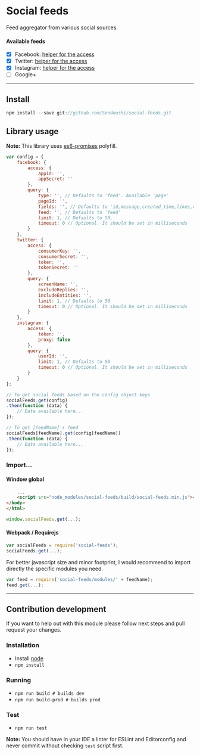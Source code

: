# Social feeds

Feed aggregator from various social sources.

#### Available feeds
- [x] Facebook: [helper for the access](https://www.slickremix.com/docs/how-to-get-api-keys-and-tokens-for-twitter/)
- [x] Twitter: [helper for the access](https://developers.facebook.com/quickstarts/)
- [x] Instagram: [helper for the access](https://medium.com/@bkwebster/how-to-get-instagram-api-access-token-and-fix-your-broken-feed-c8ad470e3f02#.26agswzvx)
- [ ] Google+

---

## Install
```js
npm install --save git://github.com/Sendoushi/social-feeds.git
```

## Library usage

**Note:** This library uses [es6-promises](https://github.com/stefanpenner/es6-promise#readme) polyfill.

```js
var config = {
    facebook: {
        access: {
            appId: '',
            appSecret: ''
        },
        query: {
            type: '', // Defaults to 'feed'. Available 'page'
            pageId: '',
            fields: '', // Defaults to 'id,message,created_time,likes,comments'
            feed: '', // Defaults to 'feed'
            limit: 1, // Defaults to 50,
            timeout: 0 // Optional. It should be set in milliseconds
        }
    },
    twitter: {
        access: {
            consumerKey: '',
            consumerSecret: '',
            token: '',
            tokenSecret: ''
        },
        query: {
            screenName: '',
            excludeReplies: '',
            includeEntities: '',
            limit: 1, // Defaults to 50
            timeout: 0 // Optional. It should be set in milliseconds
        }
    },
    instagram: {
        access: {
            token: '',
            proxy: false
        },
        query: {
            userId: '',
            limit: 1, // Defaults to 50
            timeout: 0 // Optional. It should be set in milliseconds
        }
    }  
};

// To get social feeds based on the config object keys
socialFeeds.get(config)
.then(function (data) {
    // Data available here...
});

// To get [feedName]'s feed
socialFeeds[feedName].get(config[feedName])
.then(function (data) {
    // Data available here...
});
```

### Import...
#### Window global
```html
    ...
    <script src="node_modules/social-feeds/build/social-feeds.min.js"></script>
</body>
</html>
```
```js
window.socialFeeds.get(...);
```

#### Webpack / Requirejs
```js
var socialFeeds = require('social-feeds');
socialFeeds.get(...);
```

For better javascript size and minor footprint, I would recommend to import directly the specific modules you need.

```js
var feed = require('social-feeds/modules/' + feedName);
feed.get(...);
```

---

## Contribution development

If you want to help out with this module please follow next steps and pull request your changes.

### Installation

- Install [node](http://nodejs.org)
- `npm install`

### Running
- `npm run build # builds dev`
- `npm run build-prod # builds prod`

### Test

- `npm run test`

**Note:** You should have in your IDE a linter for ESLint and Editorconfig and never commit without checking `test` script first.
